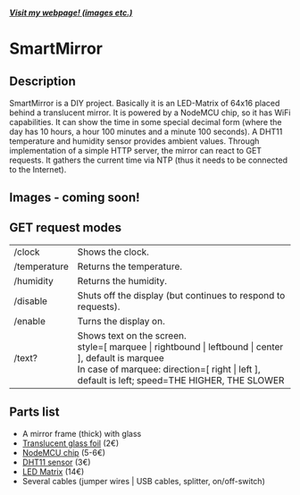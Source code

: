 <h5><a href="http://bensoft.de/projects/smartmirror">Visit my webpage! (images etc.)</a></h5>
<h1>SmartMirror</h1>
						<h2>Description</h2>
						<p>
							SmartMirror is a DIY project. Basically it is an LED-Matrix of 64x16 placed behind a translucent mirror. It is powered by a NodeMCU chip, so it has WiFi capabilities. It can show the time in some special decimal form (where the day has 10 hours, a hour 100 minutes and a minute 100 seconds). A DHT11 temperature and humidity sensor provides ambient values. Through implementation of a simple HTTP server, the mirror can react to GET requests. It gathers the current time via NTP (thus it needs to be connected to the Internet).
						</p>
						<h2>Images - coming soon!</h2>
						<h2>GET request modes</h2>
						<p>
							<table class="bordered">
								<tr><td>/clock</td><td>Shows the clock.</td></tr>
								<tr><td>/temperature</td><td>Returns the temperature.</td></tr>
								<tr><td>/humidity</td><td>Returns the humidity.</td></tr>
								<tr><td>/disable</td><td>Shuts off the display (but continues to respond to requests).</td></tr>
								<tr><td>/enable</td><td>Turns the display on.</td></tr>
								<tr><td>/text?</td><td>Shows text on the screen.<br>
														style=[ marquee | rightbound | leftbound | center ], default is marquee<br>
														In case of marquee: direction=[ right | left ], default is left; speed=THE HIGHER, THE SLOWER<br></td></tr>
							</table>
						</p>
						<h2>Parts list</h2>
						<p>
							<ul>
								<li>
									A mirror frame (thick) with glass
								</li>
								<li>
									<a href="http://www.ebay.de/itm/33-33-EUR-pro-m-Sonnenschutz-Spiegel-Fensterfolie-UV-Sichtschutz-Gebaudefolie-/201609124889?var=&hash=item0">Translucent glass foil</a> (2€)
								</li>
								<li>
									<a href="http://www.ebay.de/itm/NodeMCU-V3-ESP8266-ESP-12-E-Lua-CH340-WiFI-WLan-IoT-32-Bit-microUSB-Arduino-/162472635911?hash=item25d41fae07">NodeMCU chip</a> (5-6€)
								</li>
								<li>
									<a href="http://www.ebay.de/itm/DHT11-Digital-Luftfeuchtigkeit-Temperatursensor-Modul-Arduino-Pi-Atmel-PIC-/222638469234?hash=item33d6497072">DHT11 sensor</a> (3€)
								</li>
								<li>
									<a href="http://www.ebay.de/itm/191793765829">LED Matrix</a> (14€)
								</li>
								<li>
									Several cables (jumper wires | USB cables, splitter, on/off-switch)
								</li>
							</ul>
						</p>
